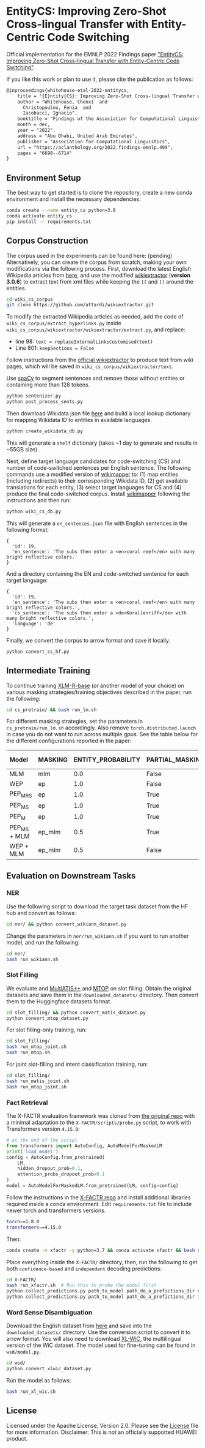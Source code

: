 # EntityCS: Improving Zero-Shot Cross-lingual Transfer with Entity-Centric Code Switching

Official implementation for the EMNLP 2022 Findings paper 
["EntityCS: Improving Zero-Shot Cross-lingual Transfer with Entity-Centric Code Switching"](https://aclanthology.org/2022.findings-emnlp.499/).

If you like this work or plan to use it, please cite the publication as follows:
```html
@inproceedings{whitehouse-etal-2022-entitycs,
    title = "{E}ntity{CS}: Improving Zero-Shot Cross-lingual Transfer with Entity-Centric Code Switching",
    author = "Whitehouse, Chenxi  and
      Christopoulou, Fenia  and
      Iacobacci, Ignacio",
    booktitle = "Findings of the Association for Computational Linguistics: EMNLP 2022",
    month = dec,
    year = "2022",
    address = "Abu Dhabi, United Arab Emirates",
    publisher = "Association for Computational Linguistics",
    url = "https://aclanthology.org/2022.findings-emnlp.499",
    pages = "6698--6714"
}
```

## Environment Setup
The best way to get started is to clone the repository, create a new conda environment and install the necessary dependencies:
```bash
conda create --name entity_cs python=3.8
conda activate entity_cs
pip install -r requirements.txt
```

## Corpus Construction

The corpus used in the experiments can be found here: (pending)
Alternatively, you can create the corpus from scratch, making your own modifications via the following process.
First, download the latest English Wikipedia articles from [here](https://dumps.wikimedia.org/enwiki/latest/), and use the modified [wikiextractor](https://github.com/attardi/wikiextractor)  (**version 3.0.6**) to extract text from xml files while keeping the `[[` and `]]` around the entities.

```bash
cd wiki_cs_corpus
git clone https://github.com/attardi/wikiextractor.git
```
To modify the extracted Wikipedia articles as needed, add the code of `wiki_cs_corpus/extract_hyperlinks.py` inside `wiki_cs_corpus/wikiextractor/wikiextractor/extract.py`,
and replace:  
- line 98: `text = replaceInternalLinksCustomised(text)`  
- Line 801: `keepSections = False`  

Follow instructions from the [official wikiextractor](https://github.com/attardi/wikiextractor) to produce text from wiki pages, which will be saved in `wiki_cs_corpus/wikiextractor/text`.

Use [spaCy](https://spacy.io/) to segment sentences and remove those without entities or containing more than 128 tokens.
```bash
python sentenizer.py
python post_process_sents.py
```

Then download Wikidata json file [here](https://dumps.wikimedia.org/wikidatawiki/entities/) and build a local lookup dictionary 
for mapping Wikidata ID to entities in available languages.
```bash
python create_wikidata_db.py
```
This will generate a `shelf` dictionary (takes ~1 day to generate and results in ~55GB size).

Next, define target language candidates for code-switching (CS) and number of code-switched sentences per English sentence.
The following commands use a modified version of [wikimapper](https://github.com/jcklie/wikimapper) to: (1) map entities (including redirects) to their 
corresponding Wikidata ID, (2) get available translations for each entity, (3) select target languages for CS and (4) produce the final code-switched corpus.
Install [wikimapper](https://github.com/jcklie/wikimapper) following the instructions and then run:
```bash
python wiki_cs_db.py
```
This will generate a `en_sentences.json` file with English sentences in the following format: 
```
{
  'id': 19, 
  'en_sentence': 'The subs then enter a <en>coral reef</en> with many bright reflective colors.'
}
```

And a directory containing the EN and code-switched sentence for each target language:
```
{
  'id': 19, 
  'en_sentence': 'The subs then enter a <en>coral reef</en> with many bright reflective colors.', 
  'cs_sentence': 'The subs then enter a <de>Korallenriff</de> with many bright reflective colors.', 
  'language': 'de'
}
```

Finally, we convert the corpus to arrow format and save it locally. 
```bash
python convert_cs_hf.py
```


## Intermediate Training
To continue training [XLM-R-base](https://huggingface.co/xlm-roberta-base) (or another model of your choice)
on various masking strategies/training objectives described in the paper, run the following:
```bash
cd cs_pretrain/ && bash run_lm.sh
```
For different masking strategies, set the parameters in `cs_pretrain/run_lm.sh` accordingly.
Also remove `torch.distributed.launch` in case you do not want to run across multiple gpus.
See the table below for the different configurations reported in the paper:

| Model                  | MASKING | ENTITY_PROBABILITY | PARTIAL_MASKING | KEEP RANDOM | KEEP_SAME |
|:-----------------------|:--------|:-------------------|:----------------|:------------|:----------|
| MLM                    | mlm     | 0.0                | False           | False       | False     |
| WEP                    | ep      | 1.0                | False           | False       | True      |
| PEP<sub>MRS</sub>      | ep      | 1.0                | True            | True        | True      |
| PEP<sub>MS</sub>       | ep      | 1.0                | True            | False       | True      |
| PEP<sub>M</sub>        | ep      | 1.0                | True            | False       | False     |
| PEP<sub>MS</sub> + MLM | ep_mlm  | 0.5                | True            | False       | True      |
| WEP + MLM              | ep_mlm  | 0.5                | False           | False       | True      |


## Evaluation on Downstream Tasks

### NER
Use the following script to download the target task dataset from the HF hub and convert as follows:
```bash
cd ner/ && python convert_wikiann_dataset.py
```

Change the parameters in `ner/run_wikiann.sh` if you want to run another model, and run the following:
```bash
cd ner/
bash run_wikiann.sh
```

### Slot Filling
We evaluate and [MultiATIS++](https://github.com/amazon-research/multiatis) and [MTOP](https://fb.me/mtop_dataset) on slot filling. 
Obtain the original datasets and save them in the `downloaded_datasets/` directory.
Then convert them to the Huggingface datasets format. 
```bash
cd slot_filling/ && python convert_matis_dataset.py
python convert_mtop_dataset.py
```

For slot filling-only training, run:
```bash
cd slot_filling/
bash run_mtop_joint.sh
bash run_mtop.sh
```

For joint slot-filling and intent classification training, run:
```bash
cd slot_filling/
bash run_matis_joint.sh
bash run_mtop_joint.sh
```

### Fact Retrieval
The X-FACTR evaluation framework was cloned from [the original repo](https://github.com/jzbjyb/X-FACTR) 
with a minimal adaptation to the `X-FACTR/scripts/probe.py` script, to work with Transformers version `4.15.0`:
```python
# at the end of the script
from transformers import AutoConfig, AutoModelForMaskedLM
print('load model')
config = AutoConfig.from_pretrained(
    LM,
    hidden_dropout_prob=0.1,
    attention_probs_dropout_prob=0.1
)
model = AutoModelForMaskedLM.from_pretrained(LM, config=config)
```

Follow the instructions in the [X-FACTR repo](https://github.com/jzbjyb/X-FACTR) and install additional libraries required inside a conda environment.
Edit `requirements.txt` file to include newer torch and transformers versions.
```bash
torch==1.8.0
transformers==4.15.0
```
Then:
```bash
conda create -n xfactr -y python=3.7 && conda activate xfactr && bash setup.sh
```

Place everything inside the `X-FACTR/` directory, then, run the following to get both `confidence-based` and `independent` decoding predictions:
```bash
cd X-FACTR/
bash run_xfactr.sh  # Run this to probe the model first
python collect_predictions.py path_to_model path_do_a_prefictions_dir conf
python collect_predictions.py path_to_model path_do_a_prefictions_dir ind
```

### Word Sense Disambiguation
Download the English dataset from [here](https://dl.fbaipublicfiles.com/glue/superglue/data/v2/WiC.zip) and save into the `downloaded_datasets/` directory.
Use the conversion script to convert it to arrow format.
You will also need to download [XL-WiC](https://pilehvar.github.io/xlwic/), the multilingual version of the WiC dataset.
The model used for fine-tuning can be found in `wsd/model.py`.
```bash
cd wsd/
python convert_xlwic_dataset.py
```

Run the model as follows:
```bash
bash run_xl_wic.sh
```

## License
Licensed under the Apache License, Version 2.0. Please see the [License](./LICENSE) file for more information.
Disclaimer: This is not an officially supported HUAWEI product.

